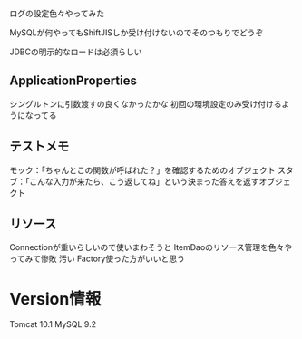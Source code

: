 ログの設定色々やってみた

MySQLが何やってもShiftJISしか受け付けないのでそのつもりでどうぞ

JDBCの明示的なロードは必須らしい

## ApplicationProperties
シングルトンに引数渡すの良くなかったかな
初回の環境設定のみ受け付けるようになってる

## テストメモ
モック：「ちゃんとこの関数が呼ばれた？」を確認するためのオブジェクト
スタブ：「こんな入力が来たら、こう返してね」という決まった答えを返すオブジェクト

## リソース
Connectionが重いらしいので使いまわそうと
ItemDaoのリソース管理を色々やってみて惨敗
汚い
Factory使った方がいいと思う

# Version情報
Tomcat 10.1
MySQL 9.2